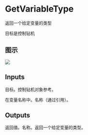 # GetVariableType

返回一个给定变量的类型

目标是控制钻机

## 图示

![]($-20221218-18314512.png)

## Inputs

目标。控制钻机对象参考。

在变量名称中。名称（通过引用）。 

## Outputs

返回值。名称。返回一个给定变量的类型。
